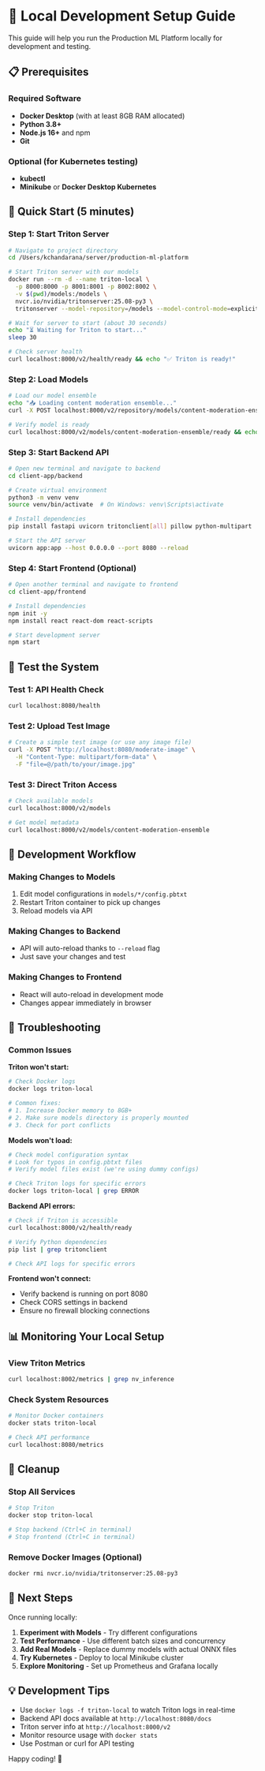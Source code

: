 # 🚀 Local Development Setup Guide

This guide will help you run the Production ML Platform locally for development and testing.

## 📋 Prerequisites

### Required Software
- **Docker Desktop** (with at least 8GB RAM allocated)
- **Python 3.8+** 
- **Node.js 16+** and npm
- **Git**

### Optional (for Kubernetes testing)
- **kubectl**
- **Minikube** or **Docker Desktop Kubernetes**

## 🎯 Quick Start (5 minutes)

### Step 1: Start Triton Server

```bash
# Navigate to project directory
cd /Users/kchandarana/server/production-ml-platform

# Start Triton server with our models
docker run --rm -d --name triton-local \
  -p 8000:8000 -p 8001:8001 -p 8002:8002 \
  -v $(pwd)/models:/models \
  nvcr.io/nvidia/tritonserver:25.08-py3 \
  tritonserver --model-repository=/models --model-control-mode=explicit --log-verbose=1

# Wait for server to start (about 30 seconds)
echo "⏳ Waiting for Triton to start..."
sleep 30

# Check server health
curl localhost:8000/v2/health/ready && echo "✅ Triton is ready!"
```

### Step 2: Load Models

```bash
# Load our model ensemble
echo "📥 Loading content moderation ensemble..."
curl -X POST localhost:8000/v2/repository/models/content-moderation-ensemble/load

# Verify model is ready
curl localhost:8000/v2/models/content-moderation-ensemble/ready && echo "✅ Model ready!"
```

### Step 3: Start Backend API

```bash
# Open new terminal and navigate to backend
cd client-app/backend

# Create virtual environment
python3 -m venv venv
source venv/bin/activate  # On Windows: venv\Scripts\activate

# Install dependencies
pip install fastapi uvicorn tritonclient[all] pillow python-multipart

# Start the API server
uvicorn app:app --host 0.0.0.0 --port 8080 --reload
```

### Step 4: Start Frontend (Optional)

```bash
# Open another terminal and navigate to frontend
cd client-app/frontend

# Install dependencies
npm init -y
npm install react react-dom react-scripts

# Start development server
npm start
```

## 🧪 Test the System

### Test 1: API Health Check
```bash
curl localhost:8080/health
```

### Test 2: Upload Test Image
```bash
# Create a simple test image (or use any image file)
curl -X POST "http://localhost:8080/moderate-image" \
  -H "Content-Type: multipart/form-data" \
  -F "file=@/path/to/your/image.jpg"
```

### Test 3: Direct Triton Access
```bash
# Check available models
curl localhost:8000/v2/models

# Get model metadata
curl localhost:8000/v2/models/content-moderation-ensemble
```

## 🔧 Development Workflow

### Making Changes to Models
1. Edit model configurations in `models/*/config.pbtxt`
2. Restart Triton container to pick up changes
3. Reload models via API

### Making Changes to Backend
- API will auto-reload thanks to `--reload` flag
- Just save your changes and test

### Making Changes to Frontend
- React will auto-reload in development mode
- Changes appear immediately in browser

## 🐛 Troubleshooting

### Common Issues

**Triton won't start:**
```bash
# Check Docker logs
docker logs triton-local

# Common fixes:
# 1. Increase Docker memory to 8GB+
# 2. Make sure models directory is properly mounted
# 3. Check for port conflicts
```

**Models won't load:**
```bash
# Check model configuration syntax
# Look for typos in config.pbtxt files
# Verify model files exist (we're using dummy configs)

# Check Triton logs for specific errors
docker logs triton-local | grep ERROR
```

**Backend API errors:**
```bash
# Check if Triton is accessible
curl localhost:8000/v2/health/ready

# Verify Python dependencies
pip list | grep tritonclient

# Check API logs for specific errors
```

**Frontend won't connect:**
- Verify backend is running on port 8080
- Check CORS settings in backend
- Ensure no firewall blocking connections

## 📊 Monitoring Your Local Setup

### View Triton Metrics
```bash
curl localhost:8002/metrics | grep nv_inference
```

### Check System Resources
```bash
# Monitor Docker containers
docker stats triton-local

# Check API performance
curl localhost:8080/metrics
```

## 🧹 Cleanup

### Stop All Services
```bash
# Stop Triton
docker stop triton-local

# Stop backend (Ctrl+C in terminal)
# Stop frontend (Ctrl+C in terminal)
```

### Remove Docker Images (Optional)
```bash
docker rmi nvcr.io/nvidia/tritonserver:25.08-py3
```

## 🎯 Next Steps

Once running locally:

1. **Experiment with Models** - Try different configurations
2. **Test Performance** - Use different batch sizes and concurrency
3. **Add Real Models** - Replace dummy models with actual ONNX files
4. **Try Kubernetes** - Deploy to local Minikube cluster
5. **Explore Monitoring** - Set up Prometheus and Grafana locally

## 💡 Development Tips

- Use `docker logs -f triton-local` to watch Triton logs in real-time
- Backend API docs available at `http://localhost:8080/docs`
- Triton server info at `http://localhost:8000/v2`
- Monitor resource usage with `docker stats`
- Use Postman or curl for API testing

Happy coding! 🚀

